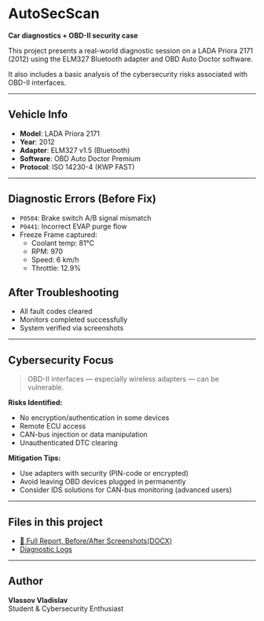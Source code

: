 # AutoSecScan   
**Car diagnostics + OBD-II security case**

This project presents a real-world diagnostic session on a LADA Priora 2171 (2012) using the ELM327 Bluetooth adapter and OBD Auto Doctor software.

It also includes a basic analysis of the cybersecurity risks associated with OBD-II interfaces.

---

##  Vehicle Info

- **Model**: LADA Priora 2171  
- **Year**: 2012  
- **Adapter**: ELM327 v1.5 (Bluetooth)  
- **Software**: OBD Auto Doctor Premium  
- **Protocol**: ISO 14230-4 (KWP FAST)

---

##  Diagnostic Errors (Before Fix)

- `P0504`: Brake switch A/B signal mismatch  
- `P0441`: Incorrect EVAP purge flow  
- Freeze Frame captured:
  - Coolant temp: 81°C  
  - RPM: 970  
  - Speed: 6 km/h  
  - Throttle: 12.9%

##  After Troubleshooting

- All fault codes cleared  
- Monitors completed successfully  
- System verified via screenshots

---

##  Cybersecurity Focus

> OBD-II interfaces — especially wireless adapters — can be vulnerable.

**Risks Identified:**
- No encryption/authentication in some devices  
- Remote ECU access  
- CAN-bus injection or data manipulation  
- Unauthenticated DTC clearing

**Mitigation Tips:**
- Use adapters with security (PIN-code or encrypted)  
- Avoid leaving OBD devices plugged in permanently  
- Consider IDS solutions for CAN-bus monitoring (advanced users)

---

##  Files in this project

- [📄 Full Report, Before/After Screenshots(DOCX)](AutoSecScan.docx)
- [Diagnostic Logs](logs/)
---

##  Author

**Vlassov Vladislav**  
Student & Cybersecurity Enthusiast  
